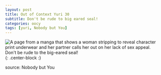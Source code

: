 ```yaml
---
layout: post
title: Out of Context Yuri 30
subtitle: Don't be rude to big eared seal!
categories: oocy
tags: [yuri, Nobody but You]
---
```




![A page from a manga that shows a woman stripping to reveal character print underwear and her partner calls her out on her lack of sex appeal. Don't be rude to the big-eared seal!](https://imgur.com/bUlcT1L.png){: .center-block :}

source: Nobody but You